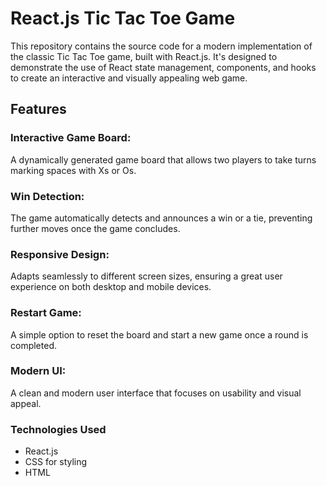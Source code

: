 # React.js Tic Tac Toe Game
This repository contains the source code for a modern implementation of the classic Tic Tac Toe game, built with React.js. It's designed to demonstrate the use of React state management, components, and hooks to create an interactive and visually appealing web game.

## Features
### Interactive Game Board:
A dynamically generated game board that allows two players to take turns marking spaces with Xs or Os.
### Win Detection: 
The game automatically detects and announces a win or a tie, preventing further moves once the game concludes.
### Responsive Design: 
Adapts seamlessly to different screen sizes, ensuring a great user experience on both desktop and mobile devices.
### Restart Game:
A simple option to reset the board and start a new game once a round is completed.
### Modern UI:
A clean and modern user interface that focuses on usability and visual appeal.
### Technologies Used
- React.js
- CSS for styling
- HTML
